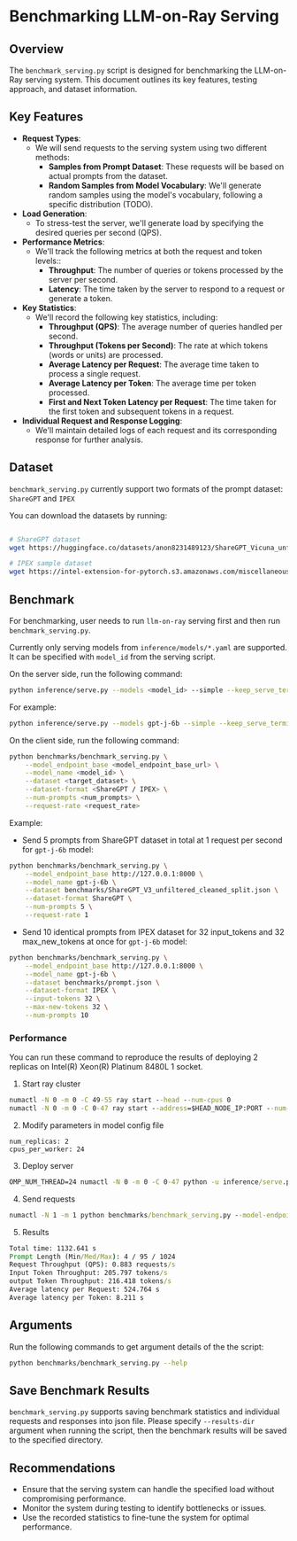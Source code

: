 # Benchmarking LLM-on-Ray Serving

## Overview

The `benchmark_serving.py` script is designed for benchmarking the LLM-on-Ray serving system. This document outlines its key features, testing approach, and dataset information.

## Key Features

* **Request Types**:
   - We will send requests to the serving system using two different methods:
     - **Samples from Prompt Dataset**: These requests will be based on actual prompts from the dataset.
     - **Random Samples from Model Vocabulary**: We'll generate random samples using the model's vocabulary, following a specific distribution (TODO).
* **Load Generation**:
   - To stress-test the server, we'll generate load by specifying the desired queries per second (QPS).
* **Performance Metrics**:
   - We'll track the following metrics at both the request and token levels::
     - **Throughput**: The number of queries or tokens processed by the server per second.
     - **Latency**: The time taken by the server to respond to a request or generate a token.
* **Key Statistics**:
   - We'll record the following key statistics, including:
     - **Throughput (QPS)**: The average number of queries handled per second.
     - **Throughput (Tokens per Second)**: The rate at which tokens (words or units) are processed.
     - **Average Latency per Request**: The average time taken to process a single request.
     - **Average Latency per Token**: The average time per token processed.
     - **First and Next Token Latency per Request**: The time taken for the first token and subsequent tokens in a request.
* **Individual Request and Response Logging**:
   - We'll maintain detailed logs of each request and its corresponding response for further analysis.

## Dataset

`benchmark_serving.py` currently support two formats of the prompt dataset: `ShareGPT` and `IPEX`

You can download the datasets by running:

```bash

# ShareGPT dataset
wget https://huggingface.co/datasets/anon8231489123/ShareGPT_Vicuna_unfiltered/resolve/main/ShareGPT_V3_unfiltered_cleaned_split.json

# IPEX sample dataset
wget https://intel-extension-for-pytorch.s3.amazonaws.com/miscellaneous/llm/prompt.json

```

## Benchmark

For benchmarking, user needs to run `llm-on-ray` serving first and then run `benchmark_serving.py`.

Currently only serving models from `inference/models/*.yaml` are supported. It can be specified with `model_id` from the serving script.

On the server side, run the following command:

```bash
python inference/serve.py --models <model_id> --simple --keep_serve_terminal
```

For example:

```bash
python inference/serve.py --models gpt-j-6b --simple --keep_serve_terminal
```

On the client side, run the following command:

```bash
python benchmarks/benchmark_serving.py \
    --model_endpoint_base <model_endpoint_base_url> \
    --model_name <model_id> \
    --dataset <target_dataset> \
    --dataset-format <ShareGPT / IPEX> \
    --num-prompts <num_prompts> \
    --request-rate <request_rate>
```

Example:

* Send 5 prompts from ShareGPT dataset in total at 1 request per second for `gpt-j-6b` model:

```bash
python benchmarks/benchmark_serving.py \
    --model_endpoint_base http://127.0.0.1:8000 \
    --model_name gpt-j-6b \
    --dataset benchmarks/ShareGPT_V3_unfiltered_cleaned_split.json \
    --dataset-format ShareGPT \
    --num-prompts 5 \
    --request-rate 1
```

* Send 10 identical prompts from IPEX dataset for 32 input_tokens and 32 max_new_tokens at once for `gpt-j-6b` model:

```bash
python benchmarks/benchmark_serving.py \
    --model_endpoint_base http://127.0.0.1:8000 \
    --model_name gpt-j-6b \
    --dataset benchmarks/prompt.json \
    --dataset-format IPEX \
    --input-tokens 32 \
    --max-new-tokens 32 \
    --num-prompts 10
```

### Performance
You can run these command to reproduce the results of deploying 2 replicas on Intel(R) Xeon(R) Platinum 8480L 1 socket.
1. Start ray cluster
```cmd
numactl -N 0 -m 0 -C 49-55 ray start --head --num-cpus 0
numactl -N 0 -m 0 -C 0-47 ray start --address=$HEAD_NODE_IP:PORT --num-cpus 48
```
2. Modify parameters in model config file
```
num_replicas: 2
cpus_per_worker: 24
```
3. Deploy server
```cmd
OMP_NUM_THREAD=24 numactl -N 0 -m 0 -C 0-47 python -u inference/serve.py --config_file inference/models/vllm/llama-2-7b-chat-hf-vllm.yaml --keep_serve_terminal --max_concurrent_queries 1000 --vllm_max_num_seqs 256 --simple
```
4. Send requests
```cmd
numactl -N 1 -m 1 python benchmarks/benchmark_serving.py --model-endpoint-base http://127.0.0.1:8000 --model-name llama-2-7b-chat-hf --dataset ./dataset/ShareGPT_V3_unfiltered_cleaned_split.json --num-prompts 1000 --dataset-format ShareGPT --vllm-engine --simple
```
5. Results
```cmd
Total time: 1132.641 s
Prompt Length (Min/Med/Max): 4 / 95 / 1024
Request Throughput (QPS): 0.883 requests/s
Input Token Throughput: 205.797 tokens/s
output Token Throughput: 216.418 tokens/s
Average latency per Request: 524.764 s
Average latency per Token: 8.211 s
```

## Arguments

Run the following commands to get argument details of the the script:

```bash
python benchmarks/benchmark_serving.py --help
```

## Save Benchmark Results

`benchmark_serving.py` supports saving benchmark statistics and individual requests and responses into json file. Please specify `--results-dir` argument when running the script, then the benchmark results will be saved to the specified directory.

## Recommendations
- Ensure that the serving system can handle the specified load without compromising performance.
- Monitor the system during testing to identify bottlenecks or issues.
- Use the recorded statistics to fine-tune the system for optimal performance.
